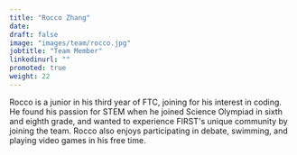 ```yaml
---
title: "Rocco Zhang"
date:
draft: false
image: "images/team/rocco.jpg"
jobtitle: "Team Member"
linkedinurl: ""
promoted: true
weight: 22
---
```


Rocco is a junior in his third year of FTC, joining for his interest in coding. He found his passion for STEM when he joined Science Olympiad in sixth and eighth grade, and wanted to experience FIRST's unique community by joining the team. Rocco also enjoys participating in debate, swimming, and playing video games in his free time.
